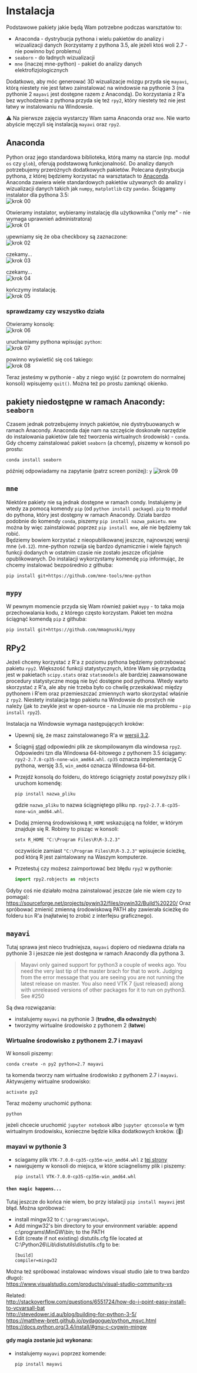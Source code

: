# Instalacja

Podstawowe pakiety jakie będą Wam potrzebne podczas warsztatów to:
* Anaconda - dystrybucja pythona i wielu pakietów do analizy i wizualizacji danych (korzystamy z pythona 3.5, ale jeżeli ktoś woli 2.7 - nie powinno być problemu)
* `seaborn` - do ładnych wizualizacji
* `mne` (inaczej mne-python) - pakiet do analizy danych elektrofizjologicznych

Dodatkowo, aby móc generować 3D wizualizacje mózgu przyda się `mayavi`, którą niestety nie jest łatwo zainstalować na windowsie na pythonie 3 (na pythonie 2 `mayavi` jest dostępne razem z Anacondą). Do korzystania z R'a bez wychodzenia z pythona przyda się też `rpy2`, który niestety też nie jest łatwy w instalowaniu na Windowsie.  
  
:warning: Na pierwsze zajęcia wystarczy Wam sama Anaconda oraz `mne`. Nie warto abyście męczyli się instalacją `mayavi` oraz `rpy2`.

## Anaconda
Python oraz jego standardowa biblioteka, którą mamy na starcie (np. moduł `os` czy `glob`), oferują podstawową funkcjonalność. Do analizy danych potrzebujemy przeróżnych dodatkowych pakietów. Polecana dystrybucja pythona, z której będziemy korzystać na warsztatach to [Anaconda](https://www.continuum.io/downloads). Anaconda zawiera wiele standardowych pakietów używanych do analizy i wizualizacji danych takich jak `numpy`, `matplotlib` czy `pandas`. Ściągamy instalator dla pythona 3.5:  
![krok 00](/img/anaconda_install_00.PNG?raw=true)  
  
Otwieramy instalator, wybieramy instalację dla użytkownika ("only me" - nie wymaga uprawnień administratora)  
![krok 01](/img/anaconda_install_01.PNG?raw=true)  
  
upewniamy się że oba checkboxy są zaznaczone:  
![krok 02](/img/anaconda_install_02.PNG?raw=true)  
  
czekamy...  
![krok 03](/img/anaconda_install_03.PNG?raw=true)  
  
czekamy...  
![krok 04](/img/anaconda_install_04.PNG?raw=true)  
  
kończymy instalację.  
![krok 05](/img/anaconda_install_05.PNG?raw=true)  
  
### sprawdzamy czy wszystko działa
Otwieramy konsolę:  
![krok 06](/img/anaconda_install_06.PNG?raw=true)  
  
uruchamiamy pythona wpisując `python`:  
![krok 07](/img/anaconda_install_07.PNG?raw=true)  
  
powinno wyświetlić się coś takiego:  
![krok 08](/img/anaconda_install_08.PNG?raw=true)  
  
Teraz jesteśmy w pythonie - aby z niego wyjść (z powrotem do normalnej konsoli) wpisujemy `quit()`. Można też po prostu zamknąć okienko.
  
## pakiety niedostępne w ramach Anacondy: `seaborn`
Czasem jednak potrzebujemy innych pakietów, nie dystrybuowanych w ramach Anacondy. Anaconda daje nam na szczęście doskonałe narzędzie do instalowania pakietów (ale też tworzenia wirtualnych środowisk) - `conda`. Gdy chcemy zainstalować pakiet `seaborn` (a chcemy), piszemy w konsoli po prostu:  
```
conda install seaborn
```
  
później odpowiadamy na zapytanie (patrz screen poniżej): `y`
![krok 09](/img/anaconda_install_09.PNG?raw=true)

## `mne`
Niektóre pakiety nie są jednak dostępne w ramach condy. Instalujemy je wtedy za pomocą komendy `pip` (od `python install package`). `pip` to moduł do pythona, który jest dostępny w ramach Anacondy. Działa bardzo podobnie do komendy `conda`, piszemy `pip install nazwa_pakietu`. `mne` można by więc zainstalować poprzez `pip install mne`, ale nie będziemy tak robić.  
Będziemy bowiem korzystać z nieopublikowanej jeszcze, najnowszej wersji mne (`v0.12`). mne-python rozwija się bardzo dynamicznie i wiele fajnych funkcji dodanych w ostatnim czasie nie zostało jeszcze oficjalnie opublikowanych. Do instalacji wykorzystamy komendę `pip` informując, że chcemy instalować bezpośrednio z githuba:
```
pip install git+https://github.com/mne-tools/mne-python
```

## `mypy`
W pewnym momencie przyda się Wam również pakiet `mypy` - to taka moja przechowalania kodu, z którego często korzystam. Pakiet ten można ściągnąć komendą `pip` z githuba:
```
pip install git+https://github.com/mmagnuski/mypy
```

## RPy2
Jeżeli chcemy korzystać z R'a z poziomu pythona będziemy potrzebować pakietu `rpy2`. Większość funkcji statystycznych, które Wam się przydadzą jest w pakietach `scipy.stats` oraz `statsmodels` ale bardziej zaawansowane procedury statystyczne mogą nie być dostępne pod pythona. Wtedy warto skorzystać z R'a, ale aby nie trzeba było co chwilę przeskakiwać między pythonem i R'em oraz przemieszczać zmiennych warto skorzystać właśnie z `rpy2`. Niestety instalacja tego pakietu na Windowsie do prostych nie należy (jak to zwykle jest w open-source - na Linuxie nie ma problemu - `pip install rpy2`).

Instalacja na Windowsie wymaga następujących kroków:  
* Upewnij się, że masz zainstalowanego R'a w [wersji 3.2](https://cran.r-project.org/bin/windows/base/).  
* Ściągnij [stąd](http://www.lfd.uci.edu/~gohlke/pythonlibs/#rpy2) odpowiedni plik ze skompilowanym dla windowsa `rpy2`. Odpowiedni tzn dla Windowsa 64-bitowego z pythonem 3.5 ściągamy: `rpy2-2.7.8-cp35-none-win_amd64.whl`. `cp35` oznacza implementację C pythona, wersję 3.5, `win_amd64` oznacza Windowsa 64-bit.  
* Przejdź konsolą do folderu, do którego ściągnięty został powyższy plik i uruchom komendę:  

  ```
  pip install nazwa_pliku
  ```  
  gdzie `nazwa_pliku` to nazwa ściągniętego pliku np. `rpy2-2.7.8-cp35-none-win_amd64.whl`.  
* Dodaj zmienną środowiskową `R_HOME` wskazującą na folder, w którym znajduje się R. Robimy to pisząc w konsoli:  

  ```
  setx R_HOME "C:\Program Files\R\R-3.2.3"
  ```  
  oczywiście zamiast `"C:\Program Files\R\R-3.2.3"` wpisujecie ścieżkę, pod którą R jest zaintalowany na Waszym komputerze.  
* Przetestuj czy możesz zaimportować bez błędu `rpy2` w pythonie:  

  ```python
  import rpy2.robjects as robjects
  ```
  
Gdyby coś nie działało można zainstalować jeszcze (ale nie wiem czy to pomaga):  
https://sourceforge.net/projects/pywin32/files/pywin32/Build%20220/
Oraz spróbować zmienić zmienną środowiskową PATH aby zawierała ścieżkę do folderu `bin` R'a (najłatwiej to zrobić z interfejsu graficznego).



## `mayavi`
Tutaj sprawa jest nieco trudniejsza, `mayavi` dopiero od niedawna działa na pythonie 3 i jeszcze nie jest dostępna w ramach Anacondy dla pythona 3.  
> Mayavi only gained support for python3 a couple of weeks ago. You need the very last tip of the master brach for that to work. Judging from the error message that you are seeing you are not running the latest release on master. You also need VTK 7 (just released) along with unreleased versions of other packages for it to run on python3. See #250  

Są dwa rozwiązania:  
* instalujemy `mayavi` na pythonie 3 (**trudne, dla odważnych**)  
* tworzymy wirtualne środowisko z pythonem 2 (**łatwe**)  


### Wirtualne środowisko z pythonem 2.7 i mayavi
W konsoli piszemy:
```
conda create -n py2 python=2.7 mayavi
```
ta komenda tworzy nam wirtualne środowisko z pythonem 2.7 i `mayavi`.  
Aktywujemy wirtualne srodowisko:
```
activate py2
```
Teraz możemy uruchomić pythona:
```
python
```
jeżeli chcecie uruchomić `jupyter notebook` albo `jupyter qtconsole` w tym wirtualnym środowisku, konieczne będzie kilka dodatkowych kroków. (:construction:)

### mayavi w pythonie 3
* sciagamy plik `VTK-7.0.0-cp35-cp35m-win_amd64.whl` z [tej strony](http://www.lfd.uci.edu/~gohlke/pythonlibs/#vtk)
* nawigujemy w konsoli do miejsca, w które sciagnelismy plik i piszemy:
  ```
  pip install VTK-7.0.0-cp35-cp35m-win_amd64.whl
  ```  

#### `then magic happens...`
Tutaj jeszcze do końca nie wiem, bo przy istalacji `pip install mayavi` jest błąd. Można spróbować:
* install mingw32 to `C:\programs\mingw\`.
* Add mingw32's bin directory to your environment variable: append c:\programs\MinGW\bin; to the PATH
* Edit (create if not existing) distutils.cfg file located at C:\Python26\Lib\distutils\distutils.cfg to be:
  ```
  [build]
  compiler=mingw32
  ```

Można też spróbować instalowac windows visual studio (ale to trwa bardzo długo):  
https://www.visualstudio.com/products/visual-studio-community-vs

Related:  
http://stackoverflow.com/questions/6551724/how-do-i-point-easy-install-to-vcvarsall-bat  
http://stevedower.id.au/blog/building-for-python-3-5/  
https://matthew-brett.github.io/pydagogue/python_msvc.html  
https://docs.python.org/3.4/install/#gnu-c-cygwin-mingw  
  
#### gdy magia zostanie już wykonana:
* instalujemy `mayavi` poprzez komende:  
  ```
  pip install mayavi
  ```

